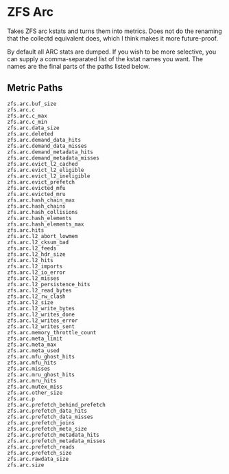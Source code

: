 # ZFS Arc

Takes ZFS arc kstats and turns them into metrics. Does not do the
renaming that the collectd equivalent does, which I think makes it
more future-proof.

By default all ARC stats are dumped. If you wish to be more
selective, you can supply a comma-separated list of the kstat names
you want. The names are the final parts of the paths listed below.

## Metric Paths

```
zfs.arc.buf_size
zfs.arc.c
zfs.arc.c_max
zfs.arc.c_min
zfs.arc.data_size
zfs.arc.deleted
zfs.arc.demand_data_hits
zfs.arc.demand_data_misses
zfs.arc.demand_metadata_hits
zfs.arc.demand_metadata_misses
zfs.arc.evict_l2_cached
zfs.arc.evict_l2_eligible
zfs.arc.evict_l2_ineligible
zfs.arc.evict_prefetch
zfs.arc.evicted_mfu
zfs.arc.evicted_mru
zfs.arc.hash_chain_max
zfs.arc.hash_chains
zfs.arc.hash_collisions
zfs.arc.hash_elements
zfs.arc.hash_elements_max
zfs.arc.hits
zfs.arc.l2_abort_lowmem
zfs.arc.l2_cksum_bad
zfs.arc.l2_feeds
zfs.arc.l2_hdr_size
zfs.arc.l2_hits
zfs.arc.l2_imports
zfs.arc.l2_io_error
zfs.arc.l2_misses
zfs.arc.l2_persistence_hits
zfs.arc.l2_read_bytes
zfs.arc.l2_rw_clash
zfs.arc.l2_size
zfs.arc.l2_write_bytes
zfs.arc.l2_writes_done
zfs.arc.l2_writes_error
zfs.arc.l2_writes_sent
zfs.arc.memory_throttle_count
zfs.arc.meta_limit
zfs.arc.meta_max
zfs.arc.meta_used
zfs.arc.mfu_ghost_hits
zfs.arc.mfu_hits
zfs.arc.misses
zfs.arc.mru_ghost_hits
zfs.arc.mru_hits
zfs.arc.mutex_miss
zfs.arc.other_size
zfs.arc.p
zfs.arc.prefetch_behind_prefetch
zfs.arc.prefetch_data_hits
zfs.arc.prefetch_data_misses
zfs.arc.prefetch_joins
zfs.arc.prefetch_meta_size
zfs.arc.prefetch_metadata_hits
zfs.arc.prefetch_metadata_misses
zfs.arc.prefetch_reads
zfs.arc.prefetch_size
zfs.arc.rawdata_size
zfs.arc.size
```
